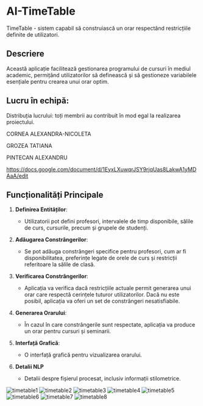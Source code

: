# AI-TimeTable
 TimeTable - sistem capabil să construiască un orar respectând restricțiile definite de utilizatori.

 ## Descriere

Această aplicație facilitează gestionarea programului de cursuri în mediul academic, permițând utilizatorilor să definească și să gestioneze variabilele esențiale pentru crearea unui orar optim.

## Lucru în echipă:

Distribuția lucrului: toți membrii au contribuit în mod egal la realizarea proiectului.  

CORNEA ALEXANDRA-NICOLETA

GROZEA TATIANA  

PINTECAN ALEXANDRU  


https://docs.google.com/document/d/1EyxLXuwqrJSY9rjqUas8LakwA1yMDAaA/edit

## Funcționalități Principale

1. **Definirea Entităților**:
   - Utilizatorii pot defini profesori, intervalele de timp disponibile, sălile de curs, cursurile, precum și grupele de studenți.

2. **Adăugarea Constrângerilor**:
   - Se pot adăuga constrângeri specifice pentru profesori, cum ar fi disponibilitatea, preferințe legate de orele de curs și restricții referitoare la sălile de clasă.

3. **Verificarea Constrângerilor**:
   - Aplicația va verifica dacă restricțiile actuale permit generarea unui orar care respectă cerințele tuturor utilizatorilor. Dacă nu este posibil, aplicația va oferi un set de constrângeri nesatisfiabile.

4. **Generarea Orarului**:
   - În cazul în care constrângerile sunt respectate, aplicația va produce un orar pentru cursuri și seminarii.

5. **Interfață Grafică**:
   - O interfață grafică pentru vizualizarea orarului.

6. **Detalii NLP**
   - Detalii despre fișierul procesat, inclusiv informații stilometrice.

![timetable1](https://github.com/user-attachments/assets/4f83da53-3229-46c5-a17f-3344f1e91791)
![timetable2](https://github.com/user-attachments/assets/51c96f07-43ae-4a42-8518-2c03f1d70b20)
![timetable3](https://github.com/user-attachments/assets/b00bbabc-d4ab-4170-ad71-24805e86b422)
![timetable4](https://github.com/user-attachments/assets/6c384dc6-508e-427a-b235-6b9853a1f93b)
![timetable5](https://github.com/user-attachments/assets/e26ae8bf-5b94-42d9-b05e-53770323bd8a)
![timetable6](https://github.com/user-attachments/assets/8dfc7e4d-e281-4ac3-9f48-0433c17f2224)
![timetable7](https://github.com/user-attachments/assets/e330cf82-c2e0-41d5-8309-5592b18d10bf)
![timetable8](https://github.com/user-attachments/assets/8855b594-2947-40e8-aac1-de7c7e6eec10)
  

